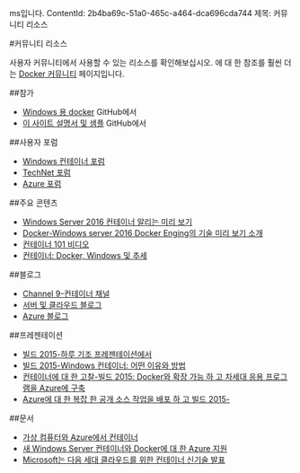 ms입니다. ContentId: 2b4ba69c-51a0-465c-a464-dca696cda744 
제목: 커뮤니티 리소스

#커뮤니티 리소스

사용자 커뮤니티에서 사용할 수 있는 리소스를 확인해보십시오.
에 대 한 참조를 훨씬 더는 [Docker 커뮤니티](https://www.docker.com/community/participate/) 페이지입니다.

##참가

* [Windows 용 docker](https://github.com/Microsoft/docker) GitHub에서
* [이 사이트 설명서 및 샘플](https://github.com/Microsoft/Virtualization-Documentation) GitHub에서

##사용자 포럼

* [Windows 컨테이너 포럼](https://social.msdn.microsoft.com/Forums/en-US/home?forum=windowscontainers)
* [TechNet 포럼](https://social.technet.microsoft.com/Forums/windowsserver/en-US/home "TechNet 포럼")
* [Azure 포럼](http://azure.microsoft.com/en-us/support/forums/)


##주요 콘텐츠

* [Windows Server 2016 컨테이너 알리는 미리 보기](http://weblogs.asp.net/scottgu/announcing-windows-server-2016-containers-preview)
* [Docker-Windows server 2016 Docker Enging의 기술 미리 보기 소개](http://blog.docker.com/2015/08/tp-docker-engine-windows-server-2016/)
* [컨테이너 101 비디오](https://channel9.msdn.com/Blogs/containers/Containers-101-with-Microsoft-and-Docker)
* [컨테이너: Docker, Windows 및 추세](http://azure.microsoft.com/blog/2015/08/17/containers-docker-windows-and-trends/)


##블로그

* [Channel 9-컨테이너 채널](https://channel9.msdn.com/Blogs/containers)
* [서버 및 클라우드 블로그](http://blogs.technet.com/b/server-cloud/)
* [Azure 블로그](http://azure.microsoft.com/blog/)


##프레젠테이션

* [빌드 2015-하루 기조 프레젠테이션에서](http://channel9.msdn.com/Events/Build/2015/KEY01)
* [빌드 2015-Windows 컨테이너: 어떤 이유와 방법](http://channel9.msdn.com/events/Build/2015/2-704)
* [컨테이너에 대 한 고찰-빌드 2015: Docker와 확장 가능 하 고 차세대 응용 프로그램을 Azure에 구축](http://channel9.msdn.com/events/Build/2015/2-683)
* [Azure에 대 한 복잡 한 공개 소스 작업을 배포 하 고 빌드 2015-](http://channel9.msdn.com/Events/Build/2015/2-732)

##문서

* [가상 컴퓨터와 Azure에서 컨테이너](https://azure.microsoft.com/en-us/documentation/articles/virtual-machines-vms-containers/)
* [새 Windows Server 컨테이너와 Docker에 대 한 Azure 지원](http://azure.microsoft.com/blog/2014/10/15/new-windows-server-containers-and-azure-support-for-docker/)
* [Microsoft는 다음 세대 클라우드를 위한 컨테이너 신기술 발표](http://blogs.technet.com/b/server-cloud/archive/2015/04/08/microsoft-announces-new-container-technologies-for-the-next-generation-cloud.aspx)



